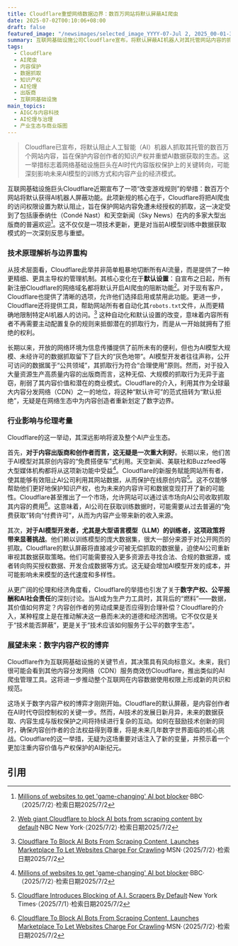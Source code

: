 ```yaml
---
title: Cloudflare重塑网络数据边界：数百万网站将默认屏蔽AI爬虫
date: 2025-07-02T00:10:06+08:00
draft: false
featured_image: "/newsimages/selected_image_YYYY-07-Jul 2, 2025_00-01-37-987.jpg"
summary: 互联网基础设施公司Cloudflare宣布，将默认屏蔽AI机器人对其托管网站内容的抓取，此举旨在保护内容创作者的知识产权并应对AI训练数据来源的伦理争议。这一变化不仅赋予了数百万网站内容所有者更多控制权，也预示着AI数据获取模式和内容经济模式可能迎来深刻变革，未来AI公司或需为数据获取支付更高成本或寻求新的数据来源。
tags: 
  - Cloudflare
  - AI爬虫
  - 内容保护
  - 数据抓取
  - 知识产权
  - AI伦理
  - 出版商
  - 互联网基础设施
main_topics: 
  - AIGC与内容科技
  - AI伦理与治理
  - 产业生态与商业版图
---
```


> Cloudflare已宣布，将默认阻止人工智能（AI）机器人抓取其托管的数百万个网站内容，旨在保护内容创作者的知识产权并重塑AI数据获取的生态。这一举措标志着网络基础设施巨头在AI时代内容版权保护上的关键转向，可能深刻影响未来AI模型的训练方式和内容产业的经济模式。

互联网基础设施巨头Cloudflare近期宣布了一项“改变游戏规则”的举措：数百万个网站将默认获得AI机器人屏蔽功能。此项新规的核心在于，Cloudflare将把AI爬虫的访问权限设置为默认阻止，旨在保护网站内容免遭未经授权的抓取，这一决定受到了包括康泰纳仕（Condé Nast）和天空新闻（Sky News）在内的多家大型出版商的普遍欢迎[^1]。这不仅仅是一项技术更新，更是对当前AI模型训练中数据获取模式的一次深刻反思与重塑。

### 技术原理解析与边界重构

从技术层面看，Cloudflare此举并非简单粗暴地切断所有AI流量，而是提供了一种更精细、更具主导权的管理机制。其核心变化在于**默认设置**：自宣布之日起，所有新注册Cloudflare的网络域名都将默认开启AI爬虫的阻断功能[^2]。对于现有客户，Cloudflare也提供了清晰的选项，允许他们选择启用或禁用此功能。更进一步，Cloudflare还将提供工具，帮助网站所有者自动化其`robots.txt`文件，从而更精确地限制特定AI机器人的访问。[^4] 这种自动化和默认设置的改变，意味着内容所有者不再需要主动配置复杂的规则来抵御潜在的抓取行为，而是从一开始就拥有了拒绝的权利。

长期以来，开放的网络环境为信息传播提供了前所未有的便利，但也为AI模型大规模、未经许可的数据抓取留下了巨大的“灰色地带”。AI模型开发者往往声称，公开可访问的数据属于“公共领域”，其抓取行为符合“合理使用”原则。然而，对于投入大量资源生产高质量内容的出版商而言，这种无偿、大规模的抓取行为无异于盗窃，削弱了其内容价值和潜在的商业模式。Cloudflare的介入，利用其作为全球最大内容分发网络（CDN）之一的地位，将这种“默认许可”的范式扭转为“默认拒绝”，无疑是在网络生态中为内容创造者重新划定了数字边界。

### 行业影响与伦理考量

Cloudflare的这一举动，其深远影响将波及整个AI产业生态。

首先，**对于内容出版商和创作者而言，这无疑是一次重大利好**。长期以来，他们苦于AI模型对其原创内容的“免费搭便车”式利用。天空新闻、美联社和Buzzfeed等大型媒体机构都将从这项新功能中受益[^1]。Cloudflare的新服务赋能网站所有者，使其能够有效阻止AI公司利用其网站数据，从而保护在线原创内容[^5]。这不仅能够帮助他们更好地保护知识产权，也为未来的内容许可和数据变现打开了新的可能性。Cloudflare甚至推出了一个市场，允许网站可以通过该市场向AI公司收取抓取其内容的费用[^4]。这意味着，AI公司在获取训练数据时，可能需要从过去普遍的“免费获取”转向“付费许可”，从而为内容产业带来新的收入来源。

其次，**对于AI模型开发者，尤其是大型语言模型（LLM）的训练者，这项政策将带来显著挑战**。他们赖以训练模型的庞大数据集，很大一部分来源于对公开网页的抓取。Cloudflare的默认屏蔽将直接减少可被无偿抓取的数据量，迫使AI公司重新审视其数据获取策略。他们可能需要投入更多资源去寻找合法、合规的数据源，或者转向购买授权数据、开发合成数据等方式。这无疑会增加AI模型开发的成本，并可能影响未来模型的迭代速度和多样性。

从更广阔的伦理和经济角度看，Cloudflare的举措也引发了关于**数字产权、公平报酬和AI社会责任**的深刻讨论。当AI成为生产力工具时，其背后的“燃料”——数据，其价值如何界定？内容创作者的劳动成果是否应得到合理补偿？Cloudflare的介入，某种程度上是在推动解决这一悬而未决的道德和经济困境。它不仅仅是关于“技术能否屏蔽”，更是关于“技术应该如何服务于公平的数字生态”。

### 展望未来：数字内容产权的博弈

Cloudflare作为互联网基础设施的关键节点，其决策具有风向标意义。未来，我们很可能会看到其他内容分发网络（CDN）服务商效仿Cloudflare，推出类似的AI爬虫管理工具。这将进一步推动整个互联网在内容数据使用权限上形成新的共识和规范。

这场关于数字内容产权的博弈才刚刚开始。Cloudflare的默认屏蔽，是内容创作者在AI时代夺回控制权的关键一步。然而，AI技术的发展日新月异，未来的数据获取、内容生成与版权保护之间将持续进行复杂的互动。如何在鼓励技术创新的同时，确保内容创作者的合法权益得到尊重，将是未来几年数字世界面临的核心挑战。Cloudflare的这一举措，无疑为这场重要对话注入了新的变量，并预示着一个更加注重内容价值与产权保护的AI新纪元。

## 引用
[^1]: [Millions of websites to get 'game-changing' AI bot blocker](https://www.bbc.com/news/articles/cvg885p923jo)·BBC·（2025/7/2）·检索日期2025/7/2
[^2]: [Web giant Cloudflare to block AI bots from scraping content by default](https://www.nbcnewyork.com/news/business/money-report/web-giant-cloudflare-to-block-ai-bots-from-scraping-content-by-default/6321598/)·NBC New York·（2025/7/2）·检索日期2025/7/2
[^3]: [Cloudflare will now block AI bots from crawling its clients' websites by default](https://www.technologyreview.com/2025/07/01/1119498/cloudflare-will-now-by-default-block-ai-bots-from-crawling-its-clients-websites/)·MIT Technology Review·（2025/7/1）·检索日期2025/7/2
[^4]: [Cloudflare To Block AI Bots From Scraping Content, Launches Marketplace To Let Websites Charge For Crawling](https://www.msn.com/en-us/news/technology/cloudflare-to-block-ai-bots-from-scraping-content-launches-marketplace-to-let-websites-charge-for-crawling/ar-AA1HLex2)·MSN·（2025/7/2）·检索日期2025/7/2
[^5]: [Cloudflare Introduces Blocking of A.I. Scrapers By Default](https://www.nytimes.com/2025/07/01/technology/cloudflare-introduces-default-blocking-of-ai-data-scrapers.html)·New York Times·（2025/7/1）·检索日期2025/7/2
